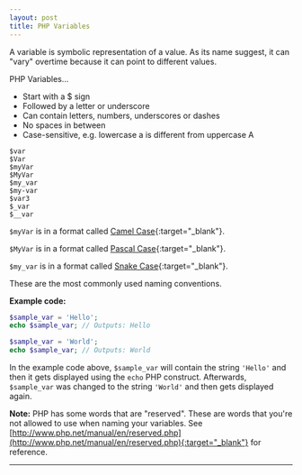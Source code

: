 ```yaml
---
layout: post
title: PHP Variables
---
```


A variable is symbolic representation of a value. As its name suggest, it can "vary" overtime because it can point to different values.

PHP Variables...

+ Start with a $ sign
+ Followed by a letter or underscore
+ Can contain letters, numbers, underscores or dashes
+ No spaces in between
+ Case-sensitive, e.g. lowercase a is different from uppercase A

```
$var
$Var
$myVar
$MyVar
$my_var
$my-var
$var3
$_var
$__var
```

`$myVar` is in a format called [Camel Case](https://en.wikipedia.org/wiki/Camel_case){:target="_blank"}.

`$MyVar` is in a format called [Pascal Case](http://wiki.c2.com/?PascalCase){:target="_blank"}.

`$my_var` is in a format called [Snake Case](https://en.wikipedia.org/wiki/Snake_case){:target="_blank"}.

These are the most commonly used naming conventions.

**Example code:**

```php
$sample_var = 'Hello';
echo $sample_var; // Outputs: Hello

$sample_var = 'World';
echo $sample_var; // Outputs: World
```

In the example code above, `$sample_var` will contain the string `'Hello'` and then it gets displayed using the `echo` PHP construct. Afterwards, `$sample_var` was changed to the string `'World'` and then gets displayed again.

**Note:** PHP has some words that are "reserved". These are words that you're not allowed to use when naming your variables. See [http://www.php.net/manual/en/reserved.php](http://www.php.net/manual/en/reserved.php){:target="_blank"} for reference.
    
---
